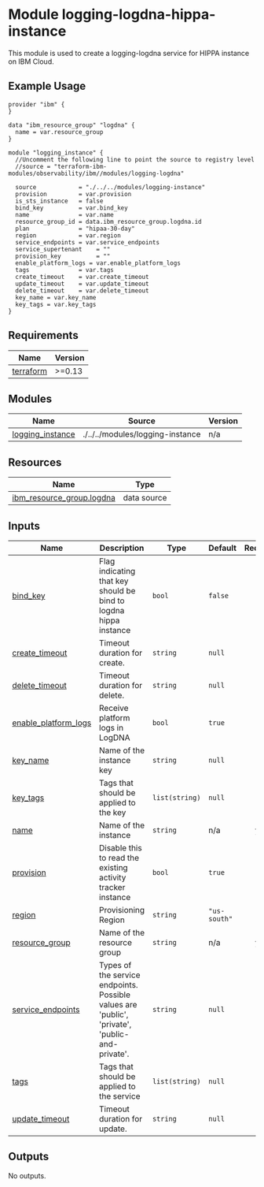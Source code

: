 # Module logging-logdna-hippa-instance

This module is used to create a logging-logdna service for HIPPA instance on IBM Cloud.

## Example Usage
```
provider "ibm" {
}

data "ibm_resource_group" "logdna" {
  name = var.resource_group
}

module "logging_instance" {
  //Uncomment the following line to point the source to registry level
  //source = "terraform-ibm-modules/observability/ibm//modules/logging-logdna"

  source            = "./../../modules/logging-instance"
  provision         = var.provision
  is_sts_instance   = false
  bind_key          = var.bind_key
  name              = var.name
  resource_group_id = data.ibm_resource_group.logdna.id
  plan              = "hipaa-30-day"
  region            = var.region
  service_endpoints = var.service_endpoints
  service_supertenant    = ""
  provision_key          = ""
  enable_platform_logs = var.enable_platform_logs
  tags              = var.tags
  create_timeout    = var.create_timeout
  update_timeout    = var.update_timeout
  delete_timeout    = var.delete_timeout
  key_name = var.key_name
  key_tags = var.key_tags
}
```

<!-- BEGINNING OF PRE-COMMIT-TERRAFORM DOCS HOOK -->
## Requirements

| Name | Version |
|------|---------|
| <a name="requirement_terraform"></a> [terraform](#requirement\_terraform) | >=0.13 |

## Modules

| Name | Source | Version |
|------|--------|---------|
| <a name="module_logging_instance"></a> [logging\_instance](#module\_logging\_instance) | ./../../modules/logging-instance | n/a |

## Resources

| Name | Type |
|------|------|
| [ibm_resource_group.logdna](https://registry.terraform.io/providers/IBM-Cloud/ibm/latest/docs/data-sources/resource_group) | data source |

## Inputs

| Name | Description | Type | Default | Required |
|------|-------------|------|---------|:--------:|
| <a name="input_bind_key"></a> [bind\_key](#input\_bind\_key) | Flag indicating that key should be bind to logdna hippa instance | `bool` | `false` | no |
| <a name="input_create_timeout"></a> [create\_timeout](#input\_create\_timeout) | Timeout duration for create. | `string` | `null` | no |
| <a name="input_delete_timeout"></a> [delete\_timeout](#input\_delete\_timeout) | Timeout duration for delete. | `string` | `null` | no |
| <a name="input_enable_platform_logs"></a> [enable\_platform\_logs](#input\_enable\_platform\_logs) | Receive platform logs in LogDNA | `bool` | `true` | no |
| <a name="input_key_name"></a> [key\_name](#input\_key\_name) | Name of the instance key | `string` | `null` | no |
| <a name="input_key_tags"></a> [key\_tags](#input\_key\_tags) | Tags that should be applied to the key | `list(string)` | `null` | no |
| <a name="input_name"></a> [name](#input\_name) | Name of the instance | `string` | n/a | yes |
| <a name="input_provision"></a> [provision](#input\_provision) | Disable this to read the existing activity tracker instance | `bool` | `true` | no |
| <a name="input_region"></a> [region](#input\_region) | Provisioning Region | `string` | `"us-south"` | no |
| <a name="input_resource_group"></a> [resource\_group](#input\_resource\_group) | Name of the resource group | `string` | n/a | yes |
| <a name="input_service_endpoints"></a> [service\_endpoints](#input\_service\_endpoints) | Types of the service endpoints. Possible values are 'public', 'private', 'public-and-private'. | `string` | `null` | no |
| <a name="input_tags"></a> [tags](#input\_tags) | Tags that should be applied to the service | `list(string)` | `null` | no |
| <a name="input_update_timeout"></a> [update\_timeout](#input\_update\_timeout) | Timeout duration for update. | `string` | `null` | no |

## Outputs

No outputs.
<!-- END OF PRE-COMMIT-TERRAFORM DOCS HOOK -->
